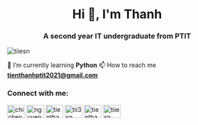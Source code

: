 <h1 align="center">Hi 👋, I'm Thanh</h1>
<h3 align="center">A second year IT undergraduate from PTIT</h3>

<p align="left"> <img src="https://komarev.com/ghpvc/?username=tiiesn&label=Profile%20views&color=0e75b6&style=flat" alt="tiiesn" /> </p>

🌱 I’m currently learning **Python**
📫 How to reach me **tienthanhptit2021@gmail.com**
<h3 align="left">Connect with me:</h3>
<p align="left">
<a href="https://twitter.com/chickenwinner20" target="blank"><img align="center" src="https://raw.githubusercontent.com/rahuldkjain/github-profile-readme-generator/master/src/images/icons/Social/twitter.svg" alt="chickenwinner20" height="30" width="40" /></a>
<a href="https://linkedin.com/in/nguyen-thanh-208216237" target="blank"><img align="center" src="https://raw.githubusercontent.com/rahuldkjain/github-profile-readme-generator/master/src/images/icons/Social/linked-in-alt.svg" alt="nguyen-thanh-208216237" height="30" width="40" /></a>
<a href="https://fb.com/tienthanhisme" target="blank"><img align="center" src="https://raw.githubusercontent.com/rahuldkjain/github-profile-readme-generator/master/src/images/icons/Social/facebook.svg" alt="tienthanhisme" height="30" width="40" /></a>
<a href="https://instagram.com/tii3sn" target="blank"><img align="center" src="https://raw.githubusercontent.com/rahuldkjain/github-profile-readme-generator/master/src/images/icons/Social/instagram.svg" alt="tii3sn" height="30" width="40" /></a>
<a href="https://www.hackerrank.com/tienthanhptite21" target="blank"><img align="center" src="https://raw.githubusercontent.com/rahuldkjain/github-profile-readme-generator/master/src/images/icons/Social/hackerrank.svg" alt="tienthanhptite21" height="30" width="40" /></a>
<a href="https://codeforces.com/profile/tiiesn" target="blank"><img align="center" src="https://raw.githubusercontent.com/rahuldkjain/github-profile-readme-generator/master/src/images/icons/Social/codeforces.svg" alt="tiiesn" height="30" width="40" /></a>
</p>
